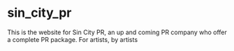 # sin_city_pr
This is the website for Sin City PR, an up and coming PR company who offer a complete PR package. For artists, by artists

